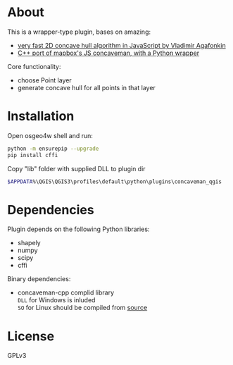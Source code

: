 # About

This is a wrapper-type plugin, bases on amazing:
- [very fast 2D concave hull algorithm in JavaScript by Vladimir Agafonkin](https://github.com/mapbox/concaveman)
- [C++ port of mapbox's JS concaveman, with a Python wrapper](https://github.com/sadaszewski/concaveman-cpp)

Core functionality:
- choose Point layer
- generate concave hull for all points in that layer

# Installation

Open osgeo4w shell and run:

```bash
python -m ensurepip --upgrade
pip install cffi
```

Copy "lib" folder with supplied DLL to plugin dir
```bash
$APPDATA%\QGIS\QGIS3\profiles\default\python\plugins\concaveman_qgis
```

# Dependencies

Plugin depends on the following Python libraries:
- shapely
- numpy
- scipy
- cffi

Binary dependencies:
- concaveman-cpp complid library  
  `DLL` for Windows is inluded  
	`SO` for Linux should be compiled from [source](https://github.com/sadaszewski/concaveman-cpp)

# License

GPLv3